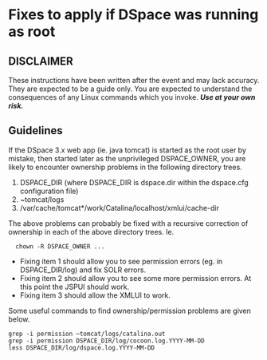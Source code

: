# Fixes to apply if DSpace was running as root

## DISCLAIMER

These instructions have been written after the event and may lack
accuracy. They are expected to be a guide only. You are expected
to understand the consequences of any Linux commands which you
invoke. ___Use at your own risk.___

## Guidelines

If the DSpace 3.x web app (ie. java tomcat) is started as the root user by
mistake, then started later as the unprivileged DSPACE_OWNER, you are
likely to encounter ownership problems in the following directory trees.  

1. DSPACE_DIR (where DSPACE_DIR is dspace.dir within the dspace.cfg
   configuration file)
1. ~tomcat/logs
1. /var/cache/tomcat*/work/Catalina/localhost/xmlui/cache-dir

The above problems can probably be fixed with a recursive correction of
ownership in each of the above directory trees. Ie.
```
  chown -R DSPACE_OWNER ...
```
  
- Fixing item 1 should allow you to see permission errors
  (eg. in DSPACE_DIR/log) and fix SOLR errors.
- Fixing item 2 should allow you to see some more permission errors.
  At this point the JSPUI should work.
- Fixing item 3 should allow the XMLUI to work.

Some useful commands to find ownership/permission problems are given below.

```
grep -i permission ~tomcat/logs/catalina.out
grep -i permission DSPACE_DIR/log/cocoon.log.YYYY-MM-DD
less DSPACE_DIR/log/dspace.log.YYYY-MM-DD
```

